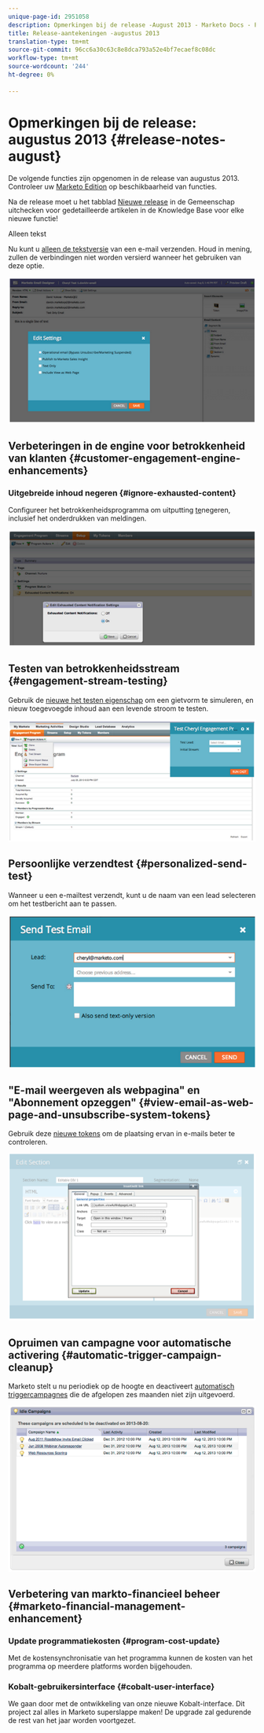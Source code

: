 ```yaml
---
unique-page-id: 2951058
description: Opmerkingen bij de release -August 2013 - Marketo Docs - Productdocumentatie
title: Release-aantekeningen -augustus 2013
translation-type: tm+mt
source-git-commit: 96cc6a30c63c8e8dca793a52e4bf7ecaef8c08dc
workflow-type: tm+mt
source-wordcount: '244'
ht-degree: 0%

---
```



# Opmerkingen bij de release: augustus 2013 {#release-notes-august}

De volgende functies zijn opgenomen in de release van augustus 2013. Controleer uw [Marketo Edition](http://docs.marketo.com/display/docs/assets/pricing-1.php) op beschikbaarheid van functies.

Na de release moet u het tabblad [Nieuwe release](release-notes-december-2013.md) in de Gemeenschap uitchecken voor gedetailleerde artikelen in de Knowledge Base voor elke nieuwe functie!

Alleen tekst

Nu kunt u [alleen de tekstversie](../../product-docs/email-marketing/general/creating-an-email/create-a-text-only-email.md) van een e-mail verzenden. Houd in mening, zullen de verbindingen niet worden versierd wanneer het gebruiken van deze optie.

![](assets/image2014-9-22-16-3a34-3a15.png)

## Verbeteringen in de engine voor betrokkenheid van klanten {#customer-engagement-engine-enhancements}

### Uitgebreide inhoud negeren {#ignore-exhausted-content}

Configureer het betrokkenheidsprogramma om uitputting [te](../../product-docs/email-marketing/drip-nurturing/using-engagement-programs/disable-and-enable-exhausted-content-notifications.md)negeren, inclusief het onderdrukken van meldingen.

![](assets/image2014-9-22-16-3a34-3a37.png)

## Testen van betrokkenheidsstream {#engagement-stream-testing}

Gebruik de [nieuwe het testen eigenschap](../../product-docs/email-marketing/drip-nurturing/engagement-program-streams/test-an-engagement-stream.md) om een gietvorm te simuleren, en nieuw toegevoegde inhoud aan een levende stroom te testen.

![](assets/image2014-9-22-16-3a34-3a56.png)

## Persoonlijke verzendtest {#personalized-send-test}

Wanneer u een e-mailtest verzendt, kunt u de naam van een lead selecteren om het testbericht aan te passen.

![](assets/image2014-9-22-16-3a35-3a15.png)

## &quot;E-mail weergeven als webpagina&quot; en &quot;Abonnement opzeggen&quot; {#view-email-as-web-page-and-unsubscribe-system-tokens}

Gebruik deze [nieuwe tokens](../../product-docs/email-marketing/general/using-tokens/system-tokens-glossary.md) om de plaatsing ervan in e-mails beter te controleren.

![](assets/image2014-9-22-16-3a35-3a38.png)

## Opruimen van campagne voor automatische activering {#automatic-trigger-campaign-cleanup}

Marketo stelt u nu periodiek op de hoogte en deactiveert [automatisch triggercampagnes](../../product-docs/core-marketo-concepts/smart-campaigns/using-smart-campaigns/automatic-trigger-campaign-cleanup.md) die de afgelopen zes maanden niet zijn uitgevoerd.

![](assets/image2014-9-22-16-3a36-3a2.png)

## Verbetering van markto-financieel beheer {#marketo-financial-management-enhancement}

### Update programmatiekosten  {#program-cost-update}

Met de kostensynchronisatie van het programma kunnen de kosten van het programma op meerdere platforms worden bijgehouden.

### Kobalt-gebruikersinterface {#cobalt-user-interface}

We gaan door met de ontwikkeling van onze nieuwe Kobalt-interface. Dit project zal alles in Marketo superslappe maken! De upgrade zal gedurende de rest van het jaar worden voortgezet.
